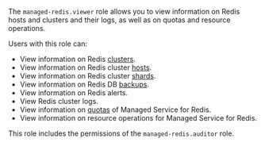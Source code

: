 The `managed-redis.viewer` role allows you to view information on Redis hosts and clusters and their logs, as well as on quotas and resource operations.

Users with this role can:
* View information on Redis [clusters](../../managed-redis/concepts/index.md).
* View information on Redis cluster [hosts](../../managed-redis/concepts/instance-types.md).
* View information on Redis cluster [shards](../../managed-redis/concepts/sharding.md).
* View information on Redis DB [backups](../../managed-redis/concepts/backup.md).
* View information on Redis alerts.
* View Redis cluster logs.
* View information on [quotas](../../managed-redis/concepts/limits.md#mrd-quotas) of Managed Service for Redis.
* View information on resource operations for Managed Service for Redis.

This role includes the permissions of the `managed-redis.auditor` role.
